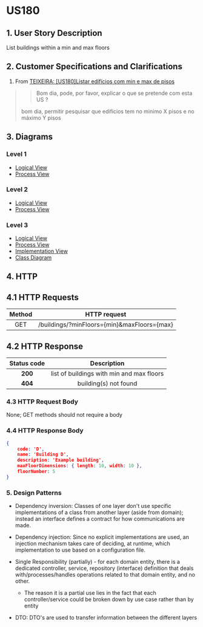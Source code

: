 # US180

## 1. User Story Description

List buildings within a min and max floors

## 2. Customer Specifications and Clarifications

1. From [TEIXEIRA: [US180]Listar edifícios com min e max de pisos](https://moodle.isep.ipp.pt/mod/forum/discuss.php?d=25150)

> > Bom dia, pode, por favor, explicar o que se pretende com esta US ?
>
> bom dia, permitir pesquisar que edificios tem no minimo X pisos e no máximo Y pisos

## 3. Diagrams

### Level 1

- [Logical View](../general-purpose/level1/logical-view.svg)
- [Process View](./level1/process-view.svg)

### Level 2
- [Logical View](../general-purpose/level2/logical-view.svg)
- [Process View](./level2/process-view.svg)

### Level 3
- [Logical View](../general-purpose/level3/logical-view.svg)
- [Process View](./level3/process-view.svg)
- [Implementation View](../general-purpose/level3/implementation-view.svg)
- [Class Diagram](./class-diagram.svg)

## 4. HTTP

## 4.1 HTTP Requests

| Method | HTTP request |
|:------:|:------------:|
| GET    |   /buildings/?minFloors={min}&maxFloors={max}|


## 4.2 HTTP Response

| Status code |   Description   |
|:-----------:|:---------------:|
|   **200**   | list of buildings with min and max floors |
|   **404**   | building(s) not found |


### 4.3 HTTP Request Body

None; GET methods should not require a body

### 4.4 HTTP Response Body

```json
{
    code: 'D',
    name: 'Building D',
    description: 'Example building',
    maxFloorDimensions: { length: 10, width: 10 },
    floorNumber: 5
}
```

### 5. Design Patterns
- Dependency inversion: Classes of one layer don't use specific implementations of a class from another layer (aside from domain); instead an interface defines a contract for how communications are made.

- Dependency injection: Since no explicit implementations are used, an injection mechanism takes care of deciding, at runtime, which implementation to use based on a configuration file.

- Single Responsibility (partially) - for each domain entity, there is a dedicated controller, service, repository (interface) definition that deals with/processes/handles operations related to that domain entity, and no other.
    + The reason it is a partial use lies in the fact that each controller/service could be broken down by use case rather than by entity

- DTO: DTO's are used to transfer information between the different layers


